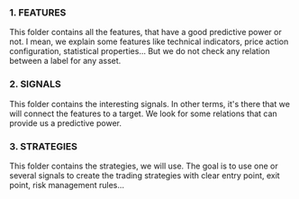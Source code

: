 
### 1. FEATURES
This folder contains all the features, that have a good predictive power or not. I mean, we explain some features like technical indicators, price action configuration, statistical properties... But we do not check any relation between a label for any asset.

### 2. SIGNALS
This folder contains the interesting signals. In other terms, it's there that we will connect the features to a target. We look for some relations that can provide us a predictive power.

### 3. STRATEGIES
This folder contains the strategies, we will use. The goal is to use one or several signals to create the trading strategies with clear entry point, exit point, risk management rules... 